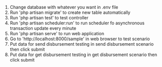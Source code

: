 1. Change database with whatever you want in .env file
2. Run 'php artisan migrate' to create new table automatically
3. Run 'php artisan test' to test controller
4. Run 'php artisan scheduler:run' to run scheduler fo asynchronous transaction update every minute
5. Run 'php artisan serve' to run web application
6. Go to 'http://localhost:8000/sample' in web browser to test scenario
7. Put data for send disbursement testing in send disbursement scenario then click submit
8. Put data for get disbursement testing in get disbursement scenario then click submit